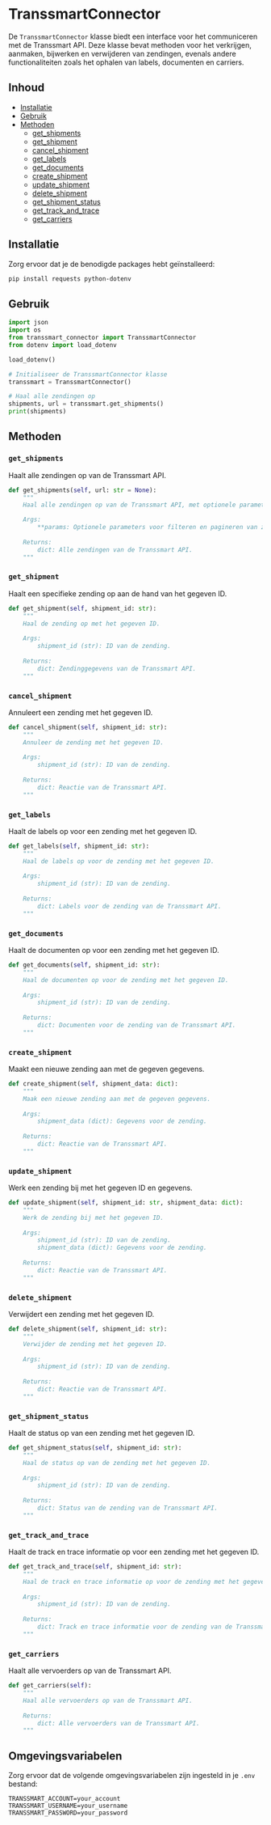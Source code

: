 # TranssmartConnector

De `TranssmartConnector` klasse biedt een interface voor het communiceren met de Transsmart API. Deze klasse bevat methoden voor het verkrijgen, aanmaken, bijwerken en verwijderen van zendingen, evenals andere functionaliteiten zoals het ophalen van labels, documenten en carriers.

## Inhoud

- [Installatie](#installatie)
- [Gebruik](#gebruik)
- [Methoden](#methoden)
  - [get_shipments](#get_shipments)
  - [get_shipment](#get_shipment)
  - [cancel_shipment](#cancel_shipment)
  - [get_labels](#get_labels)
  - [get_documents](#get_documents)
  - [create_shipment](#create_shipment)
  - [update_shipment](#update_shipment)
  - [delete_shipment](#delete_shipment)
  - [get_shipment_status](#get_shipment_status)
  - [get_track_and_trace](#get_track_and_trace)
  - [get_carriers](#get_carriers)

## Installatie

Zorg ervoor dat je de benodigde packages hebt geïnstalleerd:

```bash
pip install requests python-dotenv
```

## Gebruik

```python
import json
import os
from transsmart_connector import TranssmartConnector
from dotenv import load_dotenv

load_dotenv()

# Initialiseer de TranssmartConnector klasse
transsmart = TranssmartConnector()

# Haal alle zendingen op
shipments, url = transsmart.get_shipments()
print(shipments)
```

## Methoden

### `get_shipments`

Haalt alle zendingen op van de Transsmart API.

```python
def get_shipments(self, url: str = None):
    """
    Haal alle zendingen op van de Transsmart API, met optionele parameters.

    Args:
        **params: Optionele parameters voor filteren en pagineren van zendingen.
    
    Returns:
        dict: Alle zendingen van de Transsmart API.
    """
```

### `get_shipment`

Haalt een specifieke zending op aan de hand van het gegeven ID.

```python
def get_shipment(self, shipment_id: str):
    """
    Haal de zending op met het gegeven ID.
    
    Args:
        shipment_id (str): ID van de zending.
    
    Returns:
        dict: Zendinggegevens van de Transsmart API.
    """
```

### `cancel_shipment`

Annuleert een zending met het gegeven ID.

```python
def cancel_shipment(self, shipment_id: str):
    """
    Annuleer de zending met het gegeven ID.
    
    Args:
        shipment_id (str): ID van de zending.
    
    Returns:
        dict: Reactie van de Transsmart API.
    """
```

### `get_labels`

Haalt de labels op voor een zending met het gegeven ID.

```python
def get_labels(self, shipment_id: str):
    """
    Haal de labels op voor de zending met het gegeven ID.
    
    Args:
        shipment_id (str): ID van de zending.
    
    Returns:
        dict: Labels voor de zending van de Transsmart API.
    """
```

### `get_documents`

Haalt de documenten op voor een zending met het gegeven ID.

```python
def get_documents(self, shipment_id: str):
    """
    Haal de documenten op voor de zending met het gegeven ID.
    
    Args:
        shipment_id (str): ID van de zending.
    
    Returns:
        dict: Documenten voor de zending van de Transsmart API.
    """
```

### `create_shipment`

Maakt een nieuwe zending aan met de gegeven gegevens.

```python
def create_shipment(self, shipment_data: dict):
    """
    Maak een nieuwe zending aan met de gegeven gegevens.
    
    Args:
        shipment_data (dict): Gegevens voor de zending.
    
    Returns:
        dict: Reactie van de Transsmart API.
    """
```

### `update_shipment`

Werk een zending bij met het gegeven ID en gegevens.

```python
def update_shipment(self, shipment_id: str, shipment_data: dict):
    """
    Werk de zending bij met het gegeven ID.
    
    Args:
        shipment_id (str): ID van de zending.
        shipment_data (dict): Gegevens voor de zending.
    
    Returns:
        dict: Reactie van de Transsmart API.
    """
```

### `delete_shipment`

Verwijdert een zending met het gegeven ID.

```python
def delete_shipment(self, shipment_id: str):
    """
    Verwijder de zending met het gegeven ID.
    
    Args:
        shipment_id (str): ID van de zending.
    
    Returns:
        dict: Reactie van de Transsmart API.
    """
```

### `get_shipment_status`

Haalt de status op van een zending met het gegeven ID.

```python
def get_shipment_status(self, shipment_id: str):
    """
    Haal de status op van de zending met het gegeven ID.
    
    Args:
        shipment_id (str): ID van de zending.
    
    Returns:
        dict: Status van de zending van de Transsmart API.
    """
```

### `get_track_and_trace`

Haalt de track en trace informatie op voor een zending met het gegeven ID.

```python
def get_track_and_trace(self, shipment_id: str):
    """
    Haal de track en trace informatie op voor de zending met het gegeven ID.
    
    Args:
        shipment_id (str): ID van de zending.
    
    Returns:
        dict: Track en trace informatie voor de zending van de Transsmart API.
    """
```

### `get_carriers`

Haalt alle vervoerders op van de Transsmart API.

```python
def get_carriers(self):
    """
    Haal alle vervoerders op van de Transsmart API.
    
    Returns:
        dict: Alle vervoerders van de Transsmart API.
    """
```

## Omgevingsvariabelen

Zorg ervoor dat de volgende omgevingsvariabelen zijn ingesteld in je `.env` bestand:

```
TRANSSMART_ACCOUNT=your_account
TRANSSMART_USERNAME=your_username
TRANSSMART_PASSWORD=your_password
```
